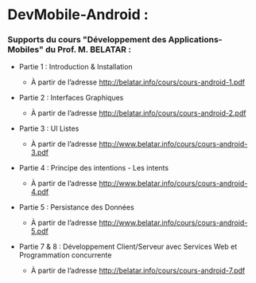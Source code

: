 # DevMobile-Android :


 ### Supports du cours "Développement des Applications-Mobiles" du Prof. M. BELATAR :

* Partie 1 : Introduction & Installation
  - À partir de l’adresse <http://belatar.info/cours/cours-android-1.pdf>
  

* Partie 2 : Interfaces Graphiques
  - À partir de l’adresse <http://belatar.info/cours/cours-android-2.pdf> 
  

* Partie 3 : UI Listes
  - À partir de l’adresse <http://www.belatar.info/cours/cours-android-3.pdf>
  
	
* Partie 4 : Principe des  intentions - Les intents
  - À partir de l’adresse <http://www.belatar.info/cours/cours-android-4.pdf> 
  

* Partie 5 : Persistance des Données
  - À partir de l’adresse <http://www.belatar.info/cours/cours-android-5.pdf> 
  

* Partie 7 & 8 : Développement Client/Serveur avec Services Web et Programmation concurrente
  - À partir de l’adresse <http://belatar.info/cours/cours-android-7.pdf> 
